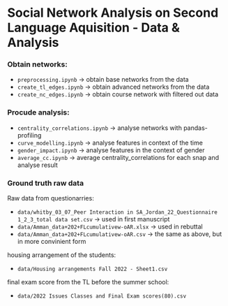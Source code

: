 # Social Network Analysis on Second Language Aquisition - Data & Analysis

### Obtain networks:
* `preprocessing.ipynb` -> obtain base networks from the data
* `create_tl_edges.ipynb` -> obtain advanced networks from the data
* `create_nc_edges.ipynb` -> obtain course network with filtered out data

### Procude analysis:
* `centrality_correlations.ipynb` -> analyse networks with pandas-profiling
* `curve_modelling.ipynb` -> analyse features in context of the time
* `gender_impact.ipynb` -> analyse features in the context of gender
* `average_cc.ipynb` -> average centrality_correlations for each snap and analyse result

### Ground truth raw data

Raw data from questionarries:
* `data/whitby_03_07_Peer Interaction in SA_Jordan_22_Questionnaire 1_2_3_total data set.csv` -> used in first manuscript
* `data/Amman_data+202+FLcumulativew-oAR.xlsx` -> used in rebuttal
* `data/Amman_data+202+FLcumulativew-oAR.csv` -> the same as above, but in more convinient form

housing arrangement of the students:
* `data/Housing arrangements Fall 2022 - Sheet1.csv`

final exam score from the TL before the summer school:
* `data/2022 Issues Classes and Final Exam scores(80).csv`
